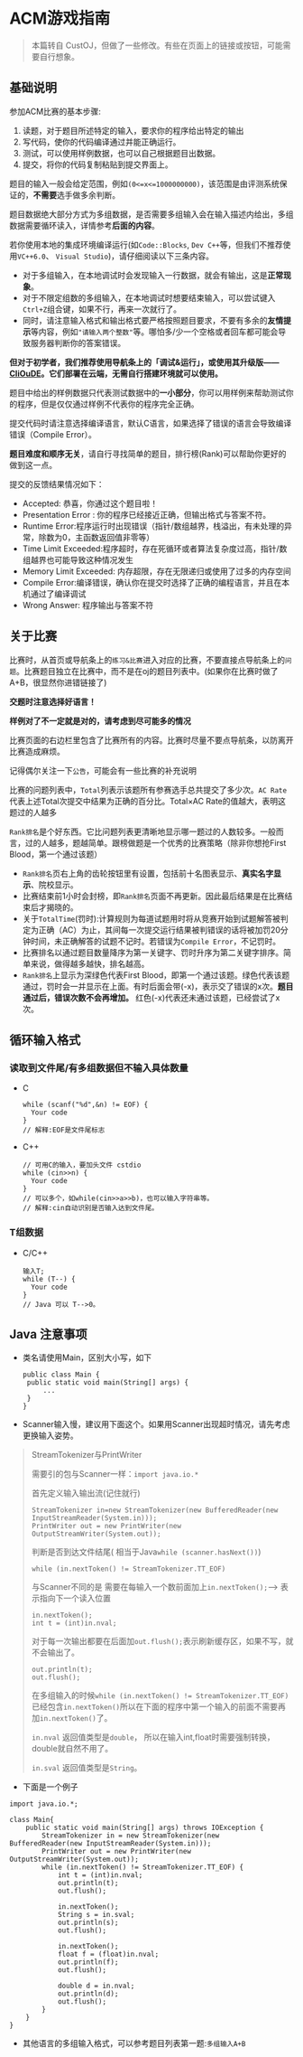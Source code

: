 # ACM游戏指南

> 本篇转自 CustOJ，但做了一些修改。有些在页面上的链接或按钮，可能需要自行想象。

## 基础说明

参加ACM比赛的基本步骤:

1. 读题，对于题目所述特定的输入，要求你的程序给出特定的输出
2. 写代码，使你的代码编译通过并能正确运行。
3. 测试，可以使用样例数据，也可以自己根据题目出数据。
4. 提交，将你的代码复制粘贴到提交界面上。

题目的输入一般会给定范围，例如`(0<=x<=1000000000)`，该范围是由评测系统保证的，**不需要**选手做多余判断。

题目数据绝大部分方式为多组数据，是否需要多组输入会在输入描述内给出，多组数据需要循环读入，详情参考**后面的内容**。

若你使用本地的集成环境编译运行(如`Code::Blocks`, `Dev C++`等，但我们不推荐使用`VC++6.0`、 `Visual Studio`)，请仔细阅读以下三条内容。

* 对于多组输入，在本地调试时会发现输入一行数据，就会有输出，这是**正常现象**。
* 对于不限定组数的多组输入，在本地调试时想要结束输入，可以尝试键入`Ctrl+Z`组合键，如果不行，再来一次就行了。
* 同时，请注意输入格式和输出格式要严格按照题目要求，不要有多余的**友情提示**等内容，例如`"请输入两个整数"`等。哪怕多/少一个空格或者回车都可能会导致服务器判断你的答案错误。

**但对于初学者，我们推荐使用导航条上的「调试&运行」，或使用其升级版——[CliOuDE](http://clioude.space)。它们部署在云端，无需自行搭建环境就可以使用。**

题目中给出的样例数据只代表测试数据中的**一小部分**，你可以用样例来帮助测试你的程序，但是仅仅通过样例不代表你的程序完全正确。

提交代码时请注意选择编译语言，默认C语言，如果选择了错误的语言会导致编译错误（Compile Error）。

**题目难度和顺序无关**，请自行寻找简单的题目，排行榜(Rank)可以帮助你更好的做到这一点。

提交的反馈结果情况如下：

* Accepted: 恭喜，你通过这个题目啦！
* Presentation Error : 你的程序已经接近正确，但输出格式与答案不符。
* Runtime Error:程序运行时出现错误（指针/数组越界，栈溢出，有未处理的异常，除数为0，主函数返回值非零等）
* Time Limit Exceeded:程序超时，存在死循环或者算法复杂度过高，指针/数组越界也可能导致这种情况发生
* Memory Limit Exceeded: 内存超限，存在无限递归或使用了过多的内存空间
* Compile Error:编译错误，确认你在提交时选择了正确的编程语言，并且在本机通过了编译调试
* Wrong Answer: 程序输出与答案不符

## 关于比赛

比赛时，从首页或导航条上的`练习&比赛`进入对应的比赛，不要直接点导航条上的`问题`。比赛题目独立在比赛中，而不是在oj的题目列表中。(如果你在比赛时做了A+B，很显然你进错链接了)

**交题时注意选择好语言！**

**样例对了不一定就是对的，请考虑到尽可能多的情况**

比赛页面的右边栏里包含了比赛所有的内容。比赛时尽量不要点导航条，以防离开比赛造成麻烦。

记得偶尔关注一下`公告`，可能会有一些比赛的补充说明

比赛的问题列表中，`Total`列表示该题所有参赛选手总共提交了多少次。`AC Rate`代表上述Total次提交中结果为正确的百分比。Total×AC Rate的值越大，表明这题过的人越多

`Rank排名`是个好东西。它比问题列表更清晰地显示哪一题过的人数较多。一般而言，过的人越多，题越简单。跟榜做题是一个优秀的比赛策略（除非你想抢First Blood，第一个通过该题）

* `Rank排名`页右上角的齿轮按钮里有设置，包括前十名图表显示、**真实名字显示**、院校显示。
* 比赛结束前1小时会封榜，即`Rank排名`页面不再更新。因此最后结果是在比赛结束后才揭晓的。
* 关于`TotalTime`(罚时):计算规则为每道试题用时将从竞赛开始到试题解答被判定为正确（AC）为止，其间每一次提交运行结果被判错误的话将被加罚20分钟时间，未正确解答的试题不记时。若错误为`Compile Error`，不记罚时。
* 比赛排名以通过题目数量降序为第一关键字、罚时升序为第二关键字排序。简单来说，做得越多越快，排名越高。
* `Rank排名`上显示为深绿色代表First Blood，即第一个通过该题。绿色代表该题通过，罚时会一并显示在上面。有时后面会带(-x)，表示交了错误的x次。**题目通过后，错误次数不会再增加。** 红色(-x)代表还未通过该题，已经尝试了x次。

## 循环输入格式

### 读取到文件尾/有多组数据但不输入具体数量

*   C

    ```
    while (scanf("%d",&n) != EOF) {
      Your code
    }
    // 解释:EOF是文件尾标志
    ```

*   C++

    ```
    // 可用C的输入，要加头文件 cstdio
    while (cin>>n) {
      Your code
    }
    // 可以多个，如while(cin>>a>>b)，也可以输入字符串等。
    // 解释:cin自动识别是否输入达到文件尾。
    ```

### T组数据

*   C/C++

    ```
    输入T;
    while (T--) {
      Your code
    }
    // Java 可以 T-->0。
    ```

## Java 注意事项

*   类名请使用Main，区别大小写，如下

    ```
    public class Main {
     public static void main(String[] args) {
         ...
     }
    }
    ```

*   Scanner输入慢，建议用下面这个。如果用Scanner出现超时情况，请先考虑更换输入姿势。

> StreamTokenizer与PrintWriter
> 
> 需要引的包与Scanner一样：`import java.io.*`
> 
> 首先定义输入输出流(记住就行)
> 
> ```
> StreamTokenizer in=new StreamTokenizer(new BufferedReader(new InputStreamReader(System.in)));  
> PrintWriter out = new PrintWriter(new OutputStreamWriter(System.out));
> ```
> 
> 判断是否到达文件结尾( 相当于Java`while (scanner.hasNext())`)
> 
> ```
> while (in.nextToken() != StreamTokenizer.TT_EOF)
> ```
> 
> 与Scanner不同的是 需要在每输入一个数前面加上`in.nextToken();`--> 表示指向下一个读入位置
> 
> ```
> in.nextToken();
> int t = (int)in.nval;
> ```
> 
> 对于每一次输出都要在后面加`out.flush();`表示刷新缓存区，如果不写，就不会输出了。
> 
> ```
> out.println(t);
> out.flush();
> ```
> 
> 在多组输入的时候`while (in.nextToken() != StreamTokenizer.TT_EOF)`已经包含`in.nextToken()`所以在下面的程序中第一个输入的前面不需要再加`in.nextToken()`了。
> 
> `in.nval` 返回值类型是`double`， 所以在输入int,float时需要强制转换，double就自然不用了。
> 
> `in.sval` 返回值类型是`String`。

*   下面是一个例子

```
import java.io.*;

class Main{  
    public static void main(String[] args) throws IOException {
        StreamTokenizer in = new StreamTokenizer(new BufferedReader(new InputStreamReader(System.in)));  
        PrintWriter out = new PrintWriter(new OutputStreamWriter(System.out));
        while (in.nextToken() != StreamTokenizer.TT_EOF) {
            int t = (int)in.nval;
            out.println(t);
            out.flush();

            in.nextToken();
            String s = in.sval;
            out.println(s);
            out.flush();

            in.nextToken();
            float f = (float)in.nval;
            out.println(f);
            out.flush();

            double d = in.nval;
            out.println(d);
            out.flush();
        }
    }
}
```

*   其他语言的多组输入格式，可以参考题目列表第一题:`多组输入A+B`